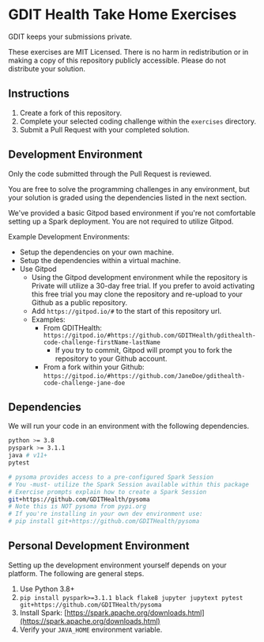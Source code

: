 # GDIT Health Take Home Exercises

GDIT keeps your submissions private.

These exercises are MIT Licensed. There is no harm in redistribution or in making a copy of this repository publicly accessible. Please do not distribute your solution.

## Instructions

1. Create a fork of this repository.
1. Complete your selected coding challenge within the `exercises` directory.
1. Submit a Pull Request with your completed solution.

## Development Environment

Only the code submitted through the Pull Request is reviewed.

You are free to solve the programming challenges in any environment, but your solution is graded using the dependencies listed in the next section.

We've provided a basic Gitpod based environment if you're not comfortable setting up a Spark deployment. You are not required to utilize Gitpod.

Example Development Environments:

- Setup the dependencies on your own machine.
- Setup the dependencies within a virtual machine.
- Use Gitpod
  - Using the Gitpod development environment while the repository is Private will utilize a 30-day free trial. If you prefer to avoid activating this free trial you may clone the repository and re-upload to your Github as a public repository.
  - Add `https://gitpod.io/#` to the start of this repository url.
  - Examples:
    - From GDITHealth: `https://gitpod.io/#https://github.com/GDITHealth/gdithealth-code-challenge-firstName-lastName`
      - If you try to commit, Gitpod will prompt you to fork the repository to your Github account.
    - From a fork within your Github: `https://gitpod.io/#https://github.com/JaneDoe/gdithealth-code-challenge-jane-doe`

## Dependencies

We will run your code in an environment with the following dependencies.

```bash
python >= 3.8
pyspark >= 3.1.1
java # v11+
pytest

# pysoma provides access to a pre-configured Spark Session
# You -must- utilize the Spark Session available within this package
# Exercise prompts explain how to create a Spark Session
git+https://github.com/GDITHealth/pysoma
# Note this is NOT pysoma from pypi.org
# If you're installing in your own dev environment use:
# pip install git+https://github.com/GDITHealth/pysoma
```

## Personal Development Environment

Setting up the development environment yourself depends on your platform. The following are general steps.

1. Use Python 3.8+
1. `pip install pyspark>=3.1.1 black flake8 jupyter jupytext pytest git+https://github.com/GDITHealth/pysoma`
1. Install Spark: [https://spark.apache.org/downloads.html](https://spark.apache.org/downloads.html)
1. Verify your `JAVA_HOME` environment variable.
